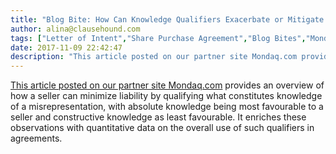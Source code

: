 ```yaml
---
title: "Blog Bite: How Can Knowledge Qualifiers Exacerbate or Mitigate Liability from Misrepresentation?"
author: alina@clausehound.com
tags: ["Letter of Intent","Share Purchase Agreement","Blog Bites","Mondaq"]
date: 2017-11-09 22:42:47
description: "This article posted on our partner site Mondaq.com provides an overview of how a seller can minimize liability by qualifying what constitutes knowledge of a misrepresentation, with absolute knowledg..."
---
```


[This article posted on our partner site Mondaq.com](http://www.mondaq.com/canada/x/378100/Contract+Law/Knowledge+qualifiers+in+purchase+agreements+trends+and+considerations) provides an overview of how a seller can minimize liability by qualifying what constitutes knowledge of a misrepresentation, with absolute knowledge being most favourable to a seller and constructive knowledge as least favourable. It enriches these observations with quantitative data on the overall use of such qualifiers in agreements.